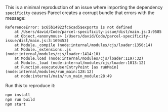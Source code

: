 This is a minimal reproduction of an issue where importing the dependency `specificity` causes Parcel creates a corrupt bundle that errors with the message:

```
ReferenceError: $c65b14922fc6cad5$exports is not defined
    at /Users/david/Code/parcel-specificity-issue/dist/main.js:3:9585
    at Object.<anonymous> (/Users/david/Code/parcel-specificity-issue/dist/main.js:3:169453)
    at Module._compile (node:internal/modules/cjs/loader:1356:14)
    at Module._extensions..js (node:internal/modules/cjs/loader:1414:10)
    at Module.load (node:internal/modules/cjs/loader:1197:32)
    at Module._load (node:internal/modules/cjs/loader:1013:12)
    at Function.executeUserEntryPoint [as runMain] (node:internal/modules/run_main:128:12)
    at node:internal/main/run_main_module:28:49
```

Run this to reproduce it:

```bash
npm install
npm run build
npm start
```
